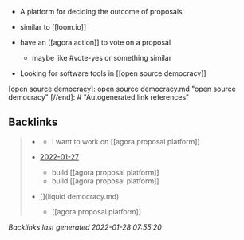 - A platform for deciding the outcome of proposals
- similar to [[loom.io]]
- have an [[agora action]] to vote on a proposal
	- maybe like #vote-yes or something similar


- Looking for software tools in [[open source democracy]]

[//begin]: # "Autogenerated link references for markdown compatibility"
[open source democracy]: open source democracy.md "open source democracy"
[//end]: # "Autogenerated link references"

## Backlinks

> - [](2021-05-19.md)
>   - I want to work on [[agora proposal platform]]
>    
> - [2022-01-27](todo.md)
>   - build [[agora proposal platform]]
>   - build [[agora proposal platform]]
>    
> - [](liquid democracy.md)
>   - [[agora proposal platform]]

_Backlinks last generated 2022-01-28 07:55:20_
